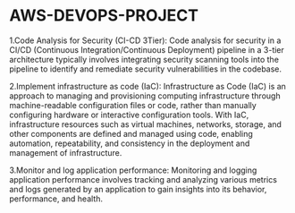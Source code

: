 # AWS-DEVOPS-PROJECT
1.Code Analysis for Security (CI-CD 3Tier): Code analysis for security in a CI/CD (Continuous Integration/Continuous Deployment) pipeline in a 3-tier architecture typically involves integrating security scanning tools into the pipeline to identify and remediate security vulnerabilities in the codebase.

2.Implement infrastructure as code (IaC): Infrastructure as Code (IaC) is an approach to managing and provisioning computing infrastructure through machine-readable configuration files or code, rather than manually configuring hardware or interactive configuration tools. With IaC, infrastructure resources such as virtual machines, networks, storage, and other components are defined and managed using code, enabling automation, repeatability, and consistency in the deployment and management of infrastructure.

3.Monitor and log application performance: Monitoring and logging application performance involves tracking and analyzing various metrics and logs generated by an application to gain insights into its behavior, performance, and health. 
